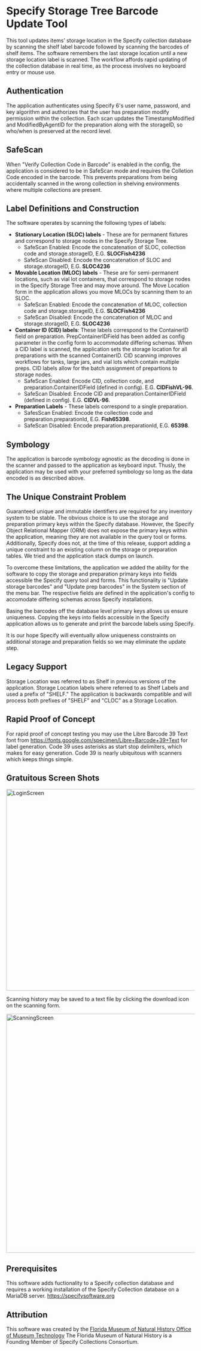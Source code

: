 # Specify Storage Tree Barcode Update Tool

This tool updates items’ storage location in the Specify collection database by scanning the shelf label barcode followed by scanning the barcodes of shelf items. The software remembers the last storage location until a new storage location label is scanned. The workflow affords rapid updating of the collection database in real time, as the process involves no keyboard entry or mouse use. 

## Authentication 

The application authenticates using Specify 6's user name, password, and key algorithm and authorizes that the user has preparation modify permission within the collection. Each scan updates the TimestampModified and ModifiedByAgentID for the preparation along with the storageID, so who/when is preserved at the record level.

## SafeScan

When "Verify Collection Code in Barcode" is enabled in the config, the application is considered to be in SafeScan mode and requires the Colletion Code encoded in the barcode. This prevents preparations from being accidentally scanned in the wrong collection in shelving environments where multiple collections are present.

## Label Definitions and Construction

The software operates by scanning the following types of labels:
 
- **Stationary Location (SLOC) labels** - These are for permanent fixtures and correspond to storage nodes in the Specify Storage Tree.
  - SafeScan Enabled: Encode the concatenation of SLOC, collection code and storage.storageID, E.G. **SLOCFish4236**
  - SafeScan Disabled: Encode the concatenation of SLOC and storage.storageID, E.G. **SLOC4236**
- **Movable Location (MLOC) labels** - These are for semi-permanent locations, such as vial lot containers, that correspond to storage nodes in the Specify Storage Tree and may move around. The Move Location form in the application allows you move MLOCs by scanning them to an SLOC.
  - SafeScan Enabled: Encode the concatenation of MLOC, collection code and storage.storageID, E.G. **SLOCFish4236**
  - SafeScan Disabled: Encode the concatenation of MLOC and storage.storageID, E.G. **SLOC4236**
- **Container ID (CID) labels**: These labels correspond to the ContainerID field on preparation. PrepContainerIDField has been added as config parameter in the config form to accommodate differing schemas. When a CID label is scanned, the application sets the storage location for all preparations with the scanned ContainerID. CID scanning improves workflows for tanks, large jars, and vial lots which contain multiple preps. CID labels allow for the batch assignment of prepartions to storage nodes.
  - SafeScan Enabled: Encode CID, collection code, and preparation.ContainerIDField (defined in config). E.G. **CIDFishVL-96**.
  - SafeScan Disabled: Encode CID and preparation.ContainerIDField (defined in config). E.G. **CIDVL-96**.
- **Preparation Labels** - These labels correspond to a single preparation. 
  - SafesScan Enabled: Encode the collection code and preparation.preparationId, E.G. **Fish65398**.
  - SafeScan Disabled: Encode preparation.preparationId, E.G. **65398**.

## Symbology

The application is barcode symbology agnostic as the decoding is done in the scanner and passed to the application as keyboard input. Thusly, the application may be used with your preferred symbology so long as the data encoded is as described above. 

## The Unique Constraint Problem

Guaranteed unique and immutable identifiers are required for any inventory system to be stable. The obvious choice is to use the storage and preparation primary keys within the Specify database. However, the Specify Object Relational Mapper (ORM) does not expose the primary keys within the application, meaning they are not available in the query tool or forms. Additionally, Specify does not, at the time of this release, support adding a unique constraint to an existing column on the storage or preparation tables. We tried and the application stack dumps on launch. 

To overcome these limitations, the application we added the ability for the software to copy the storage and preparation primary keys into fields accessible the Specify query tool and forms. This functionality is "Update storage barcodes" and "Update prep barcodes" in the System section of the menu bar. The respective fields are defined in the application's config to accomodate differing schemas across Specify installations.

Basing the barcodes off the database level primary keys allows us ensure uniqueness. Copying the keys into fields accessible in the Specify application allows us to generate and print the barcode labels using Specify.

It is our hope Specify will eventually allow uniqueness constraints on additional storage and preparation fields so we may eliminate the update step. 

## Legacy Support

Storage Location was referred to as Shelf in previous versions of the application. Storage Location labels where referred to as Shelf Labels and used a prefix of "SHELF." 
The application is backwards compatible and will process both prefixes of "SHELF" and "CLOC" as a Storage Location.

## Rapid Proof of Concept

For rapid proof of concept testing you may use the Libre Barcode 39 Text font from https://fonts.google.com/specimen/Libre+Barcode+39+Text for label generation. Code 39 uses asterisks as start stop delimiters, which makes for easy generation. Code 39 is nearly ubiquitous with scanners which keeps things simple.

## Gratuitous Screen Shots

<img width="538" alt="LoginScreen" src="https://user-images.githubusercontent.com/81316350/146015801-38997559-b00b-404a-82b5-398cf790a6ea.png">


Scanning history may be saved to a text file by clicking the download icon on the scanning form.

<img width="638" alt="ScanningScreen" src="https://user-images.githubusercontent.com/81316350/146019316-b0def0b7-9a16-4312-bfb5-db07102c566e.png">

## Prerequisites

This software adds fuctionality to a Specify collection database and requires a working installation of the Specify Collection database on a MariaDB server. https://specifysoftware.org

## Attribution

This software was created by the [Florida Museum of Natural History Office of Museum Technology](https://www.floridamuseum.ufl.edu/omt/) The Florida Museum of Natural History is a Founding Member of Specify Collections Consortium.

